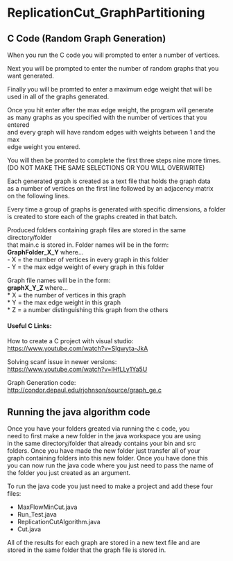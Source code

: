 # ReplicationCut_GraphPartitioning

## C Code (Random Graph Generation)
When you run the C code you will prompted to enter a number of vertices.  

Next you will be prompted to enter the number of random graphs that you  
want generated.

Finally you will be promted to enter a maximum edge weight that will be  
used in all of the graphs generated.  

Once you hit enter after the max edge weight, the program will generate  
as many graphs as you specified with the number of vertices that you entered  
and every graph will have random edges with weights between 1 and the max   
edge weight you entered.  

You will then be promted to complete the first three steps nine more times.  
(DO NOT MAKE THE SAME SELECTIONS OR YOU WILL OVERWRITE)  

Each generated graph is created as a text file that holds the graph data   
as a number of vertices on the first line followed by an adjacency matrix  
on the following lines.  

Every time a group of graphs is generated with specific dimensions, a folder  
is created to store each of the graphs created in that batch.  

Produced folders containing graph files are stored in the same directory/folder  
that main.c is stored in. Folder names will be in the form:  
    <strong>GraphFolder_X_Y</strong>       where...  
    - X = the number of vertices in every graph in this folder  
    - Y = the max edge weight of every graph in this folder  
    
Graph file names will be in the form:  
    <strong> graphX_Y_Z </strong>           where...  
    * X = the number of vertices in this graph  
    * Y = the max edge weight in this graph  
    * Z = a number distinguishing this graph from the others  
    
#### Useful C Links:  
How to create a C project with visual studio:  
https://www.youtube.com/watch?v=Slgwyta-JkA  

Solving scanf issue in newer versions:  
https://www.youtube.com/watch?v=lHfLLy1Ya5U  

Graph Generation code:  
http://condor.depaul.edu/rjohnson/source/graph_ge.c  


## Running the java algorithm code  
Once you have your folders greated via running the c code, you  
need to first make a new folder in the java workspace you are using  
in the same directory/folder that already contains your bin and src  
folders. Once you have made the new folder just transfer all of your  
graph containing folders into this new folder. Once you have done this  
you can now run the java code where you just need to pass the name of  
the folder you just created as an argument.  

To run the java code you just need to make a project and add these four  
files:  

 - MaxFlowMinCut.java
 - Run_Test.java
 - ReplicationCutAlgorithm.java
 - Cut.java
 
 All of the results for each graph are stored in a new text file and are  
 stored in the same folder that the graph file is stored in. 
